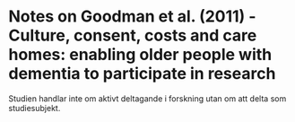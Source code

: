 # Notes on Goodman et al. (2011) - Culture, consent, costs and care homes: enabling older people with dementia to participate in research

Studien handlar inte om aktivt deltagande i forskning utan om att delta som studiesubjekt.
